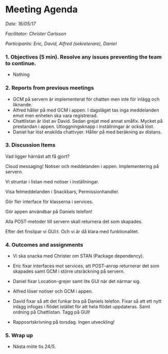 # Meeting Agenda

*Date: 16/05/17*

*Facilitator: Christer Carlsson*

*Participants: Eric, David, Alfred (sekreterare), Daniel*

### 1. Objectives (5 min). Resolve any issues preventing the team to continue.

  * Nathing

### 2. Reports from previous meetings

  * GCM på servern är implementerat för chatten men inte för inlägg och liknande.
  * Alfred håller på med GCM i appen. I dagsläget tas inga meddelanden emot men enheten ska vara registrerad.
  * Chattlistan är löst av David. Sedan grejat med annat småfix. Mycket på prestandan i appen. Utloggningsknapp i inställningar är också löst.
  * Daniel har löst enskilda chattvyer. Håller på med beräkning av distans.

### 3. Discussion Items

  Vad ligger härnäst att få gjort?
  
  Cloud messaging!
  Notiser och meddelanden i appen.
  Implementering på servern.
  
 Vi struntar i listan med notiser i inställningar.
 
 Visa felmeddelanden i Snackbars, Permissionhandler.
 
 Gör fler interface för klasserna i services.
 
 Gör appen användbar på Daniels telefon!
 
 Alla POST-metoder till servern skall returnera det som skapades.
 
 Efter det finslipar vi GUI:t. Och vi är då klara med funktionalitet.
 

### 4. Outcomes and assignments

 * Vi ska snacka med Christer om STAN (Package dependency).
 * Eric fixar interfaces mot services, att POST-anrop returnerar det som skapades samt GCM i större utsräckning på servern.
 * Daniel fixar Location-grejer samt lite GUI när det närmar sig.
 * Alfred löser notiser och GCM i appen.
 * David fixar så att det funkar bra på Daniels telefon. Fixar så att ett nytt inlägg infogas i flödet istället för att hela flödet uppdateras. Samt ordning på Chattlistan. Tagg på GUI!
 
 * Rapposrtskrivning på torsdag. Ingen utveckling!


### 5. Wrap up

  * Nästa möte tis 24/5.
